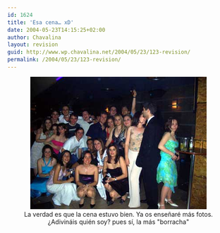 ```yaml
---
id: 1624
title: 'Esa cena… xD'
date: 2004-05-23T14:15:25+02:00
author: Chavalina
layout: revision
guid: http://www.wp.chavalina.net/2004/05/23/123-revision/
permalink: /2004/05/23/123-revision/
---
```

<p align="center">
  <a href="imagenes/fotos/cenagestion.jpg"><img src="/imagenes/fotos/thumbs/cenagestion.jpg" width="400" height="300" border="0" /></a><br />La verdad es que la cena estuvo bien. Ya os ense&ntilde;aré más fotos.<br />&iquest;Adivináis quién soy? pues s&iacute;, la más "borracha"
</p>